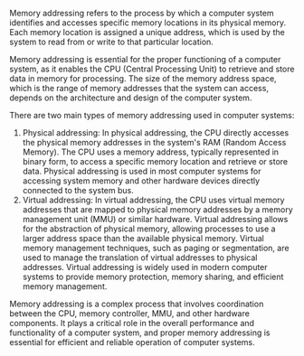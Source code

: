 Memory addressing refers to the process by which a computer system identifies and accesses specific memory locations in its physical memory. Each memory location is assigned a unique address, which is used by the system to read from or write to that particular location.

Memory addressing is essential for the proper functioning of a computer system, as it enables the CPU (Central Processing Unit) to retrieve and store data in memory for processing. The size of the memory address space, which is the range of memory addresses that the system can access, depends on the architecture and design of the computer system.

There are two main types of memory addressing used in computer systems:

1. Physical addressing: In physical addressing, the CPU directly accesses the physical memory addresses in the system's RAM (Random Access Memory). The CPU uses a memory address, typically represented in binary form, to access a specific memory location and retrieve or store data. Physical addressing is used in most computer systems for accessing system memory and other hardware devices directly connected to the system bus.
2. Virtual addressing: In virtual addressing, the CPU uses virtual memory addresses that are mapped to physical memory addresses by a memory management unit (MMU) or similar hardware. Virtual addressing allows for the abstraction of physical memory, allowing processes to use a larger address space than the available physical memory. Virtual memory management techniques, such as paging or segmentation, are used to manage the translation of virtual addresses to physical addresses. Virtual addressing is widely used in modern computer systems to provide memory protection, memory sharing, and efficient memory management.

Memory addressing is a complex process that involves coordination between the CPU, memory controller, MMU, and other hardware components. It plays a critical role in the overall performance and functionality of a computer system, and proper memory addressing is essential for efficient and reliable operation of computer systems.